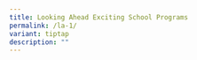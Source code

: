 ```yaml
---
title: Looking Ahead Exciting School Programs
permalink: /la-1/
variant: tiptap
description: ""
---
```

